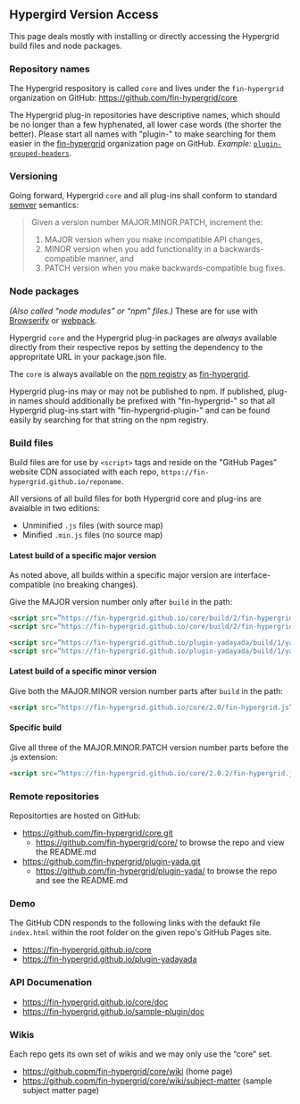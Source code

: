 ## Hypergird Version Access

This page deals mostly with installing or directly accessing the Hypergrid build files and node packages.

### Repository names

The Hypergrid respository is called `core` and lives under the `fin-hypergrid` organization on GitHub: https://github.com/fin-hypergrid/core

The Hypergrid plug-in repositories have descriptive names, which should be no longer than a few hyphenated, all lower case words (the shorter the better). Please start all names with "plugin-" to make searching for them easier in the [fin-hypergrid](https://github.com/fin-hypergrid) organization page on GitHub. _Example:_ [`plugin-grouped-headers`](https://github.com/fin-hypergrid/plugin-grouped-headers).

### Versioning
Going forward, Hypergrid `core` and all plug-ins shall conform to standard [semver](http://semver.org) semantics:
 
> Given a version number MAJOR.MINOR.PATCH, increment the:
> 1. MAJOR version when you make incompatible API changes,
> 2. MINOR version when you add functionality in a backwards-compatible manner, and
> 3. PATCH version when you make backwards-compatible bug fixes.

### Node packages
_(Also called “node modules” or “npm” files.)_ These are for use with [Browserify](http://browserify.org/) or [webpack](https://webpack.github.io/).
 
Hypergrid `core` and the Hypergrid plug-in packages are _always_ available directly from their respective repos by setting the dependency to the appropritate URL in your package.json file.
 
The `core` is always available on the [npm registry](https://npmjs.org) as [fin-hypergrid](https://www.npmjs.com/package/fin-hypergrid).
 
Hypergrid plug-ins may or may not be published to npm. If published, plug-in names should additionally be prefixed with "fin-hypergrid-" so that all Hypergrid plug-ins start with "fin-hypergrid-plugin-" and can be found easily by searching for that string on the npm registry.

### Build files
Build files are for use by `<script>` tags and reside on the "GitHub Pages" website CDN associated with each repo, `https://fin-hypergrid.github.io/reponame`.

All versions of all build files for both Hypergrid core and plug-ins are avaialble in two editions:
* Unminified `.js` files (with source map)
* Minified `.min.js` files (no source map)

#### Latest build of a specific major version
As noted above, all builds within a specific major version are interface-compatible (no breaking changes).

Give the MAJOR version number only after `build` in the path:
```html
<script src=”https://fin-hypergrid.github.io/core/build/2/fin-hypergrid.js”></script>
<script src=”https://fin-hypergrid.github.io/core/build/2/fin-hypergrid.min.js”></script>

<script src=”https://fin-hypergrid.github.io/plugin-yadayada/build/1/yadayada.js”></script>
<script src=”https://fin-hypergrid.github.io/plugin-yadayada/build/1/yadayada.min.js”></script>
```

#### Latest build of a specific minor version
Give both the MAJOR.MINOR version number parts after `build` in the path:
```html
<script src=”https://fin-hypergrid.github.io/core/2.0/fin-hypergrid.js”></script>
```

#### Specific build
Give all three of the MAJOR.MINOR.PATCH version number parts before the .js extension:
```html
<script src=”https://fin-hypergrid.github.io/core/2.0.2/fin-hypergrid.js”></script>
```

### Remote repositories
Repositorties are hosted on GitHub:
* https://github.com/fin-hypergrid/core.git
   * https://github.com/fin-hypergrid/core/ to browse the repo and view the README.md
* https://github.com/fin-hypergrid/plugin-yada.git
   * https://github.com/fin-hypergrid/plugin-yada/ to browse the repo and see the README.md

### Demo
The GitHub CDN responds to the following links with the defaukt file `index.html` within the root folder on the given repo's GitHub Pages site.
* https://fin-hypergrid.github.io/core
* https://fin-hypergrid.github.io/plugin-yadayada

### API Documenation
* https://fin-hypergrid.github.io/core/doc
* https://fin-hypergrid.github.io/sample-plugin/doc

### Wikis
Each repo gets its own set of wikis and we may only use the “core” set.
* https://github.copm/fin-hypergrid/core/wiki    (home page)
* https://github.copm/fin-hypergrid/core/wiki/subject-matter    (sample subject matter page)
